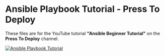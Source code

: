 # Ansible Playbook Tutorial - Press To Deploy

These files are for the YouTube tutorial **"Ansible Beginner Tutorial"** on the **Press To Deploy** channel.

[![Ansible Playbook Tutorial](https://img.youtube.com/vi/qQ0TD4lXnd4/hqdefault.jpg)](https://www.youtube.com/watch?v=qQ0TD4lXnd4)
